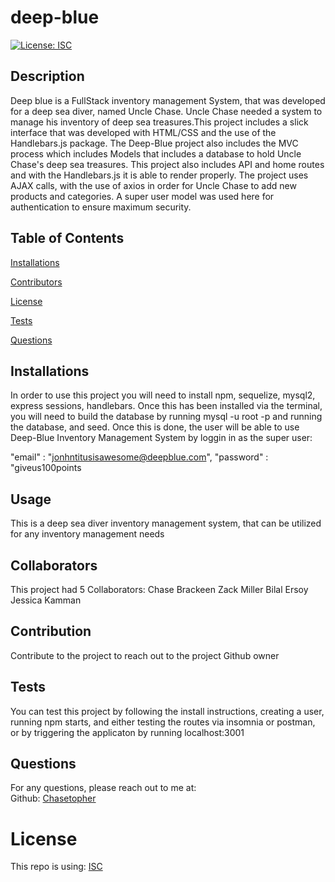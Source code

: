 # deep-blue
  [![License: ISC](https://img.shields.io/badge/License-ISC-blue.svg)](https://opensource.org/licenses/ISC)
  ## Description
  Deep blue is a FullStack inventory management System, that was developed for a deep sea diver, named Uncle Chase. Uncle Chase needed a system to manage his inventory of deep sea treasures.This project includes a slick interface that was developed with HTML/CSS and the use of the Handlebars.js package. The Deep-Blue project also includes the MVC process which includes Models that includes a database to hold Uncle Chase's deep sea treasures. This project also includes API and home routes and with the Handlebars.js it is able to render properly. The project uses AJAX calls, with the use of axios in order for Uncle Chase to add new products and categories. A super user model was used here for authentication to ensure maximum security. 
  ## Table of Contents 
  [Installations](#Installations)
  
  [Contributors](#Contributors)
  
  [License](#License)
  
  [Tests](#Tests)
  
  [Questions](#Questions)
  
  
  ## Installations
  In order to use this project you will need to install npm, sequelize, mysql2, express sessions, handlebars. Once this has been installed via the terminal, you will need to build the database by running mysql -u root -p and running the database, and seed. Once this is done, the user will be able to use Deep-Blue Inventory Management System by loggin in as the super user:

  "email" : "jonhntitusisawesome@deepblue.com",
	"password" : "giveus100points
  
   ## Usage
  This is a deep sea diver inventory management system, that can be utilized for any inventory management needs
  ## Collaborators
  This project had 5 Collaborators: 
  Chase Brackeen
  Zack Miller
  Bilal Ersoy
  Jessica Kamman

   ## Contribution
  Contribute to the project to reach out to the project Github owner
  ## Tests
  You can test this project by following the install instructions, creating a user, running npm starts, and either testing the routes via insomnia or postman, or by triggering the applicaton by running localhost:3001
  ## Questions
  For any questions, please reach out to me at:<br/>
  Github: [Chasetopher](https://github.com/kamm8899/README-Generator) <br/>
  # License 
  This repo is using: [ISC](https://opensource.org/licenses/ISC)
